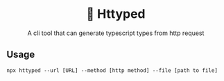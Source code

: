 <h1 align="center">📑 Httyped</h1>
<p align="center">A cli tool that can generate typescript types from http request</p>

## Usage

```
npx httyped --url [URL] --method [http method] --file [path to file]
```
